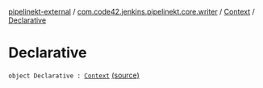 [pipelinekt-external](../../index.md) / [com.code42.jenkins.pipelinekt.core.writer](../index.md) / [Context](index.md) / [Declarative](./-declarative.md)

# Declarative

`object Declarative : `[`Context`](index.md) [(source)](https://github.com/code42/pipelinekt/tree/master/core/src/main/kotlin/com/code42/jenkins/pipelinekt/core/writer/GroovyWriter.kt#L19)